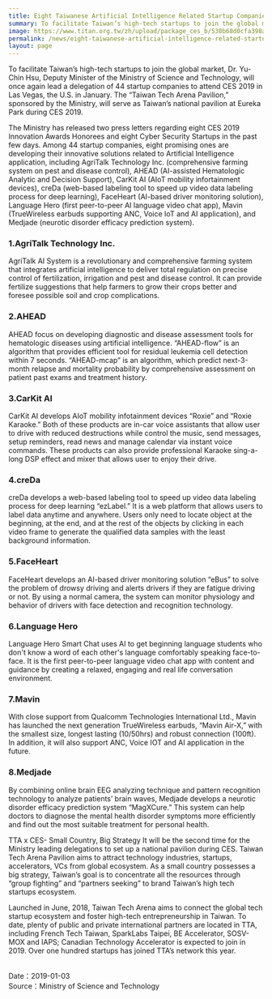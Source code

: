 ```yaml
---
title: Eight Taiwanese Artificial Intelligence Related Startup Companies Attending CES 2019 at Taiwan Tech Arena Pavilion
summary: To facilitate Taiwan’s high-tech startups to join the global market, Dr. Yu-Chin Hsu, Deputy Minister of the Ministry of Science and Technology, will once again lead a delegation of 44 startup companies to attend CES 2019 in Las Vegas, the U.S. in January.
image: https://www.titan.org.tw/zh/upload/package_ces_b/530b68d0cfa398a8b0773a531c88abde.jpg
permalink: /news/eight-taiwanese-artificial-intelligence-related-startup-companies-attending-ces-2019-at-taiwan-tech-arena-pavilion/
layout: page
---
```

To facilitate Taiwan’s high-tech startups to join the global market, Dr. Yu-Chin Hsu, Deputy Minister of the Ministry of Science and Technology, will once again lead a delegation of 44 startup companies to attend CES 2019 in Las Vegas, the U.S. in January. The “Taiwan Tech Arena Pavilion,” sponsored by the Ministry, will serve as Taiwan’s national pavilion at Eureka Park during CES 2019.

The Ministry has released two press letters regarding eight CES 2019 Innovation Awards Honorees and eight Cyber Security Startups in the past few days. Among 44 startup companies, eight promising ones are developing their innovative solutions related to Artificial Intelligence application, including AgriTalk Technology Inc. (comprehensive farming system on pest and disease control), AHEAD (AI-assisted Hematologic Analytic and Decision Support), CarKit AI (AIoT mobility infortainment devices), creDa (web-based labeling tool to speed up video data labeling process for deep learning), FaceHeart (AI-based driver monitoring solution), Language Hero (first peer-to-peer AI language video chat app), Mavin (TrueWireless earbuds supporting ANC, Voice IoT and AI application), and Medjade (neurotic disorder efficacy prediction system).

### 1.AgriTalk Technology Inc.
AgriTalk AI System is a revolutionary and comprehensive farming system that integrates artificial intelligence to deliver total regulation on precise control of fertilization, irrigation and pest and disease control. It can provide fertilize suggestions that help farmers to grow their crops better and foresee possible soil and crop complications.

### 2.AHEAD
AHEAD focus on developing diagnostic and disease assessment tools for hematologic diseases using artificial intelligence. “AHEAD-flow” is an algorithm that provides efficient tool for residual leukemia cell detection within 7 seconds. “AHEAD-mcap” is an algorithm, which predict next-3-month relapse and mortality probability by comprehensive assessment on patient past exams and treatment history.

### 3.CarKit AI
CarKit AI develops AIoT mobility infotainment devices “Roxie” and “Roxie Karaoke.” Both of these products are in-car voice assistants that allow user to drive with reduced destructions while control the music, send messages, setup reminders, read news and manage calendar via instant voice commands. These products can also provide professional Karaoke sing-a-long DSP effect and mixer that allows user to enjoy their drive.

### 4.creDa
creDa develops a web-based labeling tool to speed up video data labeling process for deep learning “ezLabel.” It is a web platform that allows users to label data anytime and anywhere. Users only need to locate object at the beginning, at the end, and at the rest of the objects by clicking in each video frame to generate the qualified data samples with the least background information.

### 5.FaceHeart
FaceHeart develops an AI-based driver monitoring solution “eBus” to solve the problem of drowsy driving and alerts drivers if they are fatigue driving or not. By using a normal camera, the system can monitor physiology and behavior of drivers with face detection and recognition technology.

### 6.Language Hero
Language Hero Smart Chat uses AI to get beginning language students who don't know a word of each other's language comfortably speaking face-to-face. It is the first peer-to-peer language video chat app with content and guidance by creating a relaxed, engaging and real life conversation environment.

### 7.Mavin
With close support from Qualcomm Technologies International Ltd., Mavin has launched the next generation TrueWireless earbuds, “Mavin Air-X,” with the smallest size, longest lasting (10/50hrs) and robust connection (100ft). In addition, it will also support ANC, Voice IOT and AI application in the future.

### 8.Medjade
By combining online brain EEG analyzing technique and pattern recognition technology to analyze patients’ brain waves, Medjade develops a neurotic disorder efficacy prediction system “MagXCure.” This system can help doctors to diagnose the mental health disorder symptoms more efficiently and find out the most suitable treatment for personal health.

TTA x CES- Small Country, Big Strategy
It will be the second time for the Ministry leading delegations to set up a national pavilion during CES. Taiwan Tech Arena Pavilion aims to attract technology industries, startups, accelerators, VCs from global ecosystem. As a small country possesses a big strategy, Taiwan’s goal is to concentrate all the resources through “group fighting” and “partners seeking” to brand Taiwan’s high tech startups ecosystem.

Launched in June, 2018, Taiwan Tech Arena aims to connect the global tech startup ecosystem and foster high-tech entrepreneurship in Taiwan. To date, plenty of public and private international partners are located in TTA, including French Tech Taiwan, SparkLabs Taipei, BE Accelerator, SOSV-MOX and IAPS; Canadian Technology Accelerator is expected to join in 2019. Over one hundred startups has joined TTA’s network this year.

<br/>
Date：2019-01-03
<br/>
Source：Ministry of Science and Technology
